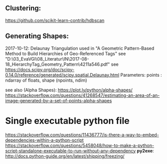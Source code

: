 ## Clustering:

https://github.com/scikit-learn-contrib/hdbscan

## Generating Shapes:

2017-10-12: Delaunay Triangulation used in "A Geometric Pattern-Based Method to Build Hierarchies of Geo-Referenced Tags"
see "D:\03_EvaVGI\08_Literatur\IN\2017-08-18_HierarchyTag_Geometry_Pattern\4211a546.pdf"
see https://docs.scipy.org/doc/scipy-0.14.0/reference/generated/scipy.spatial.Delaunay.html
	Parameters: 		points : ndarray of floats, shape (npoints, ndim)
    
see also (Alpha Shapes):
        https://plot.ly/python/alpha-shapes/
        https://stackoverflow.com/questions/41268547/estimating-an-area-of-an-image-generated-by-a-set-of-points-alpha-shapes
        
# Single executable python file

https://stackoverflow.com/questions/11436777/is-there-a-way-to-embed-dependencies-within-a-python-script
https://stackoverflow.com/questions/5458048/how-to-make-a-python-script-standalone-executable-to-run-without-any-dependency
**py2exe**:
    http://docs.python-guide.org/en/latest/shipping/freezing/